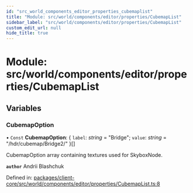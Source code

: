 ```yaml
---
id: "src_world_components_editor_properties_cubemaplist"
title: "Module: src/world/components/editor/properties/CubemapList"
sidebar_label: "src/world/components/editor/properties/CubemapList"
custom_edit_url: null
hide_title: true
---
```


# Module: src/world/components/editor/properties/CubemapList

## Variables

### CubemapOption

• `Const` **CubemapOption**: { `label`: *string* = "Bridge"; `value`: *string* = "/hdr/cubemap/Bridge2/" }[]

CubemapOption array containing textures used for SkyboxNode.

**`author`** Andrii Blashchuk

Defined in: [packages/client-core/src/world/components/editor/properties/CubemapList.ts:8](https://github.com/xr3ngine/xr3ngine/blob/77d12cea0/packages/client-core/src/world/components/editor/properties/CubemapList.ts#L8)
